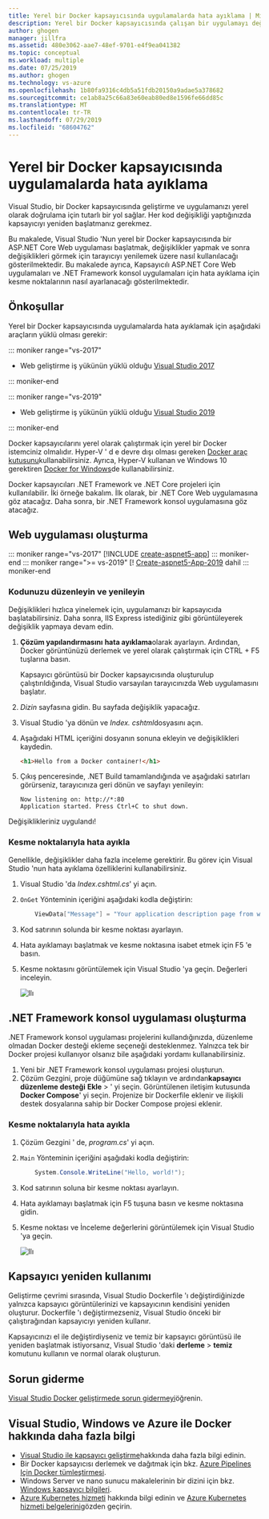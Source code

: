 ```yaml
---
title: Yerel bir Docker kapsayıcısında uygulamalarda hata ayıklama | Microsoft Docs
description: Yerel bir Docker kapsayıcısında çalışan bir uygulamayı değiştirmeyi, Düzenle ve Yenile aracılığıyla kapsayıcıyı yenilemeyi ve sonra hata ayıklama kesme noktalarını ayarlamayı öğrenin.
author: ghogen
manager: jillfra
ms.assetid: 480e3062-aae7-48ef-9701-e4f9ea041382
ms.topic: conceptual
ms.workload: multiple
ms.date: 07/25/2019
ms.author: ghogen
ms.technology: vs-azure
ms.openlocfilehash: 1b80fa9316c4db5a51fdb20150a9adae5a378682
ms.sourcegitcommit: ce1ab8a25c66a83e60eab80ed8e1596fe66dd85c
ms.translationtype: MT
ms.contentlocale: tr-TR
ms.lasthandoff: 07/29/2019
ms.locfileid: "68604762"
---
```

# <a name="debug-apps-in-a-local-docker-container"></a>Yerel bir Docker kapsayıcısında uygulamalarda hata ayıklama

Visual Studio, bir Docker kapsayıcısında geliştirme ve uygulamanızı yerel olarak doğrulama için tutarlı bir yol sağlar. Her kod değişikliği yaptığınızda kapsayıcıyı yeniden başlatmanız gerekmez.

Bu makalede, Visual Studio 'Nun yerel bir Docker kapsayıcısında bir ASP.NET Core Web uygulaması başlatmak, değişiklikler yapmak ve sonra değişiklikleri görmek için tarayıcıyı yenilemek üzere nasıl kullanılacağı gösterilmektedir. Bu makalede ayrıca, Kapsayıcılı ASP.NET Core Web uygulamaları ve .NET Framework konsol uygulamaları için hata ayıklama için kesme noktalarının nasıl ayarlanacağı gösterilmektedir.

## <a name="prerequisites"></a>Önkoşullar

Yerel bir Docker kapsayıcısında uygulamalarda hata ayıklamak için aşağıdaki araçların yüklü olması gerekir:

::: moniker range="vs-2017"

* Web geliştirme iş yükünün yüklü olduğu [Visual Studio 2017](https://visualstudio.microsoft.com/vs/older-downloads/?utm_medium=microsoft&utm_source=docs.microsoft.com&utm_campaign=vs+2017+download)

::: moniker-end

::: moniker range="vs-2019"

* Web geliştirme iş yükünün yüklü olduğu [Visual Studio 2019](https://visualstudio.microsoft.com/downloads/?utm_medium=microsoft&utm_source=docs.microsoft.com&utm_campaign=inline+link&utm_content=download+vs2019)

::: moniker-end

Docker kapsayıcılarını yerel olarak çalıştırmak için yerel bir Docker istemciniz olmalıdır. Hyper-V ' d e devre dışı olması gereken [Docker araç kutusunu](https://www.docker.com/products/docker-toolbox)kullanabilirsiniz. Ayrıca, Hyper-V kullanan ve Windows 10 gerektiren [Docker for Windows](https://www.docker.com/get-docker)de kullanabilirsiniz. 

Docker kapsayıcıları .NET Framework ve .NET Core projeleri için kullanılabilir. İki örneğe bakalım. İlk olarak, bir .NET Core Web uygulamasına göz atacağız. Daha sonra, bir .NET Framework konsol uygulamasına göz atacağız.

## <a name="create-a-web-app"></a>Web uygulaması oluşturma

::: moniker range="vs-2017"
[!INCLUDE [create-aspnet5-app](../azure/includes/create-aspnet5-app.md)]
::: moniker-end
::: moniker range=">= vs-2019"
[! [Create-aspnet5-App-2019](../azure/includes/vs-2019/create-aspnet5-app-2019.md) dahil
::: moniker-end

### <a name="edit-your-code-and-refresh"></a>Kodunuzu düzenleyin ve yenileyin

Değişiklikleri hızlıca yinelemek için, uygulamanızı bir kapsayıcıda başlatabilirsiniz. Daha sonra, IIS Express istediğiniz gibi görüntüleyerek değişiklik yapmaya devam edin.

1. **Çözüm yapılandırmasını** **hata ayıklama**olarak ayarlayın. Ardından, Docker görüntünüzü derlemek ve yerel olarak çalıştırmak için CTRL + F5 tuşlarına basın.

    Kapsayıcı görüntüsü bir Docker kapsayıcısında oluşturulup çalıştırıldığında, Visual Studio varsayılan tarayıcınızda Web uygulamasını başlatır.

2. *Dizin* sayfasına gidin. Bu sayfada değişiklik yapacağız.
3. Visual Studio 'ya dönün ve *Index. cshtml*dosyasını açın.
4. Aşağıdaki HTML içeriğini dosyanın sonuna ekleyin ve değişiklikleri kaydedin.

    ```html
    <h1>Hello from a Docker container!</h1>
    ```

5. Çıkış penceresinde, .NET Build tamamlandığında ve aşağıdaki satırları görürseniz, tarayıcınıza geri dönün ve sayfayı yenileyin:

   ```output
   Now listening on: http://*:80
   Application started. Press Ctrl+C to shut down.
   ```

Değişiklikleriniz uygulandı!

### <a name="debug-with-breakpoints"></a>Kesme noktalarıyla hata ayıkla

Genellikle, değişiklikler daha fazla inceleme gerektirir. Bu görev için Visual Studio 'nun hata ayıklama özelliklerini kullanabilirsiniz.

1. Visual Studio 'da *Index.cshtml.cs*' yi açın.
2. `OnGet` Yönteminin içeriğini aşağıdaki kodla değiştirin:

   ```csharp
       ViewData["Message"] = "Your application description page from within a container";
   ```

3. Kod satırının solunda bir kesme noktası ayarlayın.
4. Hata ayıklamayı başlatmak ve kesme noktasına isabet etmek için F5 'e basın.
5. Kesme noktasını görüntülemek için Visual Studio 'ya geçin. Değerleri inceleyin.

   ![Ilı](media/edit-and-refresh/breakpoint.png)

## <a name="create-a-net-framework-console-app"></a>.NET Framework konsol uygulaması oluşturma

.NET Framework konsol uygulaması projelerini kullandığınızda, düzenleme olmadan Docker desteği ekleme seçeneği desteklenmez. Yalnızca tek bir Docker projesi kullanıyor olsanız bile aşağıdaki yordamı kullanabilirsiniz.

1. Yeni bir .NET Framework konsol uygulaması projesi oluşturun.
1. Çözüm Gezgini, proje düğümüne sağ tıklayın ve ardından**kapsayıcı düzenleme desteği** **Ekle** > ' yi seçin.  Görüntülenen iletişim kutusunda **Docker Compose**' yi seçin. Projenize bir Dockerfile eklenir ve ilişkili destek dosyalarına sahip bir Docker Compose projesi eklenir.

### <a name="debug-with-breakpoints"></a>Kesme noktalarıyla hata ayıkla

1. Çözüm Gezgini ' de, *program.cs*' yi açın.
2. `Main` Yönteminin içeriğini aşağıdaki kodla değiştirin:

   ```csharp
       System.Console.WriteLine("Hello, world!");
   ```

3. Kod satırının soluna bir kesme noktası ayarlayın.
4. Hata ayıklamayı başlatmak için F5 tuşuna basın ve kesme noktasına gidin.
5. Kesme noktası ve İnceleme değerlerini görüntülemek için Visual Studio 'ya geçin.

   ![Ilı](media/edit-and-refresh/breakpoint-console.png)

## <a name="container-reuse"></a>Kapsayıcı yeniden kullanımı

Geliştirme çevrimi sırasında, Visual Studio Dockerfile 'ı değiştirdiğinizde yalnızca kapsayıcı görüntülerinizi ve kapsayıcının kendisini yeniden oluşturur. Dockerfile 'ı değiştirmezseniz, Visual Studio önceki bir çalıştırağından kapsayıcıyı yeniden kullanır.

Kapsayıcınızı el ile değiştirdiyseniz ve temiz bir kapsayıcı görüntüsü ile yeniden başlatmak istiyorsanız, Visual Studio 'daki **derleme** > **temiz** komutunu kullanın ve normal olarak oluşturun.

## <a name="troubleshoot"></a>Sorun giderme

[Visual Studio Docker geliştirmede sorun gidermeyi](troubleshooting-docker-errors.md)öğrenin.

## <a name="more-about-docker-with-visual-studio-windows-and-azure"></a>Visual Studio, Windows ve Azure ile Docker hakkında daha fazla bilgi

* [Visual Studio ile kapsayıcı geliştirme](/visualstudio/containers)hakkında daha fazla bilgi edinin.
* Bir Docker kapsayıcısı derlemek ve dağıtmak için bkz. [Azure Pipelines Için Docker tümleştirmesi](https://aka.ms/dockertoolsforvsts).
* Windows Server ve nano sunucu makalelerinin bir dizini için bkz. [Windows kapsayıcı bilgileri](https://aka.ms/containers).
* [Azure Kubernetes hizmeti](https://azure.microsoft.com/services/kubernetes-service/) hakkında bilgi edinin ve [Azure Kubernetes hizmeti belgelerini](/azure/aks)gözden geçirin.
